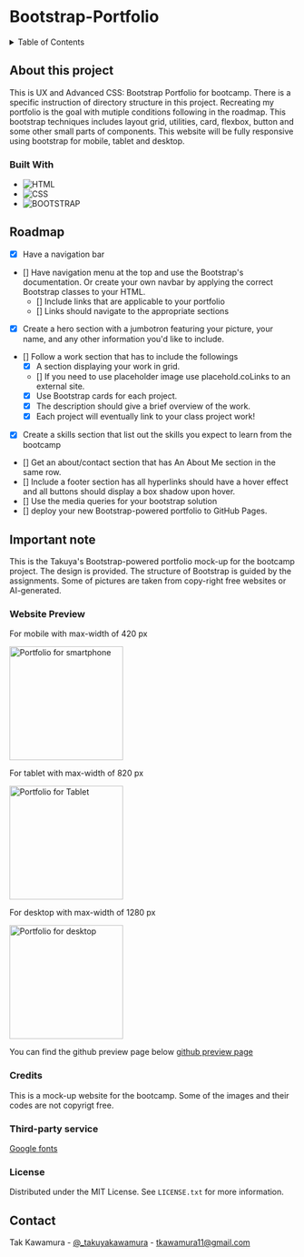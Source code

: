 # Bootstrap-Portfolio

<!-- ABOUT THE PROJECT -->

<!-- TABLE OF CONTENTS -->
<details>
  <summary>Table of Contents</summary>
  <ol>
    <li>
      <a href="#about-this-project">About this Project</a>
      <ul>
        <li><a href="#built-with">Built With</a></li>
      </ul>
    </li>
    <li><a href="#roadmap">Roadmap</a></li>
    <li><a href="#important-note">Important Note</a></li>
    <li><a href="#website-preview">Website Preview</a></li>
    <li><a href="#credits">Credits</a></li>
    <li><a href="#license">License</a></li>
    <li><a href="#contact">Contact</a></li>
  </ol>
</details>

## About this project

This is UX and Advanced CSS: Bootstrap Portfolio for bootcamp. There is a specific instruction of directory structure in this project. Recreating my portfolio is the goal with mutiple conditions following in the roadmap. This bootstrap techniques includes layout grid, utilities, card, flexbox, button and some other small parts of components. This website will be fully responsive using bootstrap for mobile, tablet and desktop.

### Built With

- ![HTML]
- ![CSS]
- ![BOOTSTRAP]

## Roadmap

- [x] Have a navigation bar
- [] Have navigation menu at the top and use the Bootstrap's documentation. Or create your own navbar by applying the correct Bootstrap classes to your HTML.
  - [] Include links that are applicable to your portfolio
  - [] Links should navigate to the appropriate sections
- [x] Create a hero section with a jumbotron featuring your picture, your name, and any other information you'd like to include.
- [] Follow a work section that has to include the followings
  - [x] A section displaying your work in grid.
  - [] If you need to use placeholder image use placehold.coLinks to an external site.
  - [x] Use Bootstrap cards for each project.
  - [x] The description should give a brief overview of the work.
  - [x] Each project will eventually link to your class project work!
- [x] Create a skills section that list out the skills you expect to learn from the bootcamp
- [] Get an about/contact section that has An About Me section in the same row.
- [] Include a footer section has all hyperlinks should have a hover effect and all buttons should display a box shadow upon hover.
- [] Use the media queries for your bootstrap solution
- [] deploy your new Bootstrap-powered portfolio to GitHub Pages.

## Important note

This is the Takuya's Bootstrap-powered portfolio mock-up for the bootcamp project. The design is provided. The structure of Bootstrap is guided by the assignments. Some of pictures are taken from copy-right free websites or AI-generated.

### Website Preview

For mobile with max-width of 420 px

<p float="left">
  <img src="#" alt="Portfolio for smartphone" width="200"/>
</p>

For tablet with max-width of 820 px

<p float="left">
  <img src="#" alt="Portfolio for Tablet" width="200"/>
</p>

For desktop with max-width of 1280 px

<p float="left">
  <img src="#" alt="Portfolio for desktop" width="200"/>
</p>

You can find the github preview page below
[github preview page](https://sebecjeanluc.github.io/bootstrap_portfolio)

### Credits

This is a mock-up website for the bootcamp. Some of the images and their codes are not copyrigt free.

### Third-party service

[Google fonts](https://fonts.google.com/)

### License

Distributed under the MIT License. See `LICENSE.txt` for more information.

## Contact

Tak Kawamura - [@\_takuyakawamura](https://twitter.com/_takuyakawamura) - tkawamura11@gmail.com

<!-- MARKDOWN LINKS & IMAGES -->
<!-- https://www.markdownguide.org/basic-syntax/#reference-style-links -->

[HTML]: https://img.shields.io/badge/HTML-orange
[CSS]: https://img.shields.io/badge/CSS-blue
[BOOTSTRAP]: https://img.shields.io/badge/Bootstrap-purple
